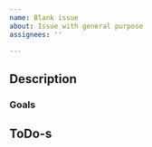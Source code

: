 ```yaml
---
name: Blank issue
about: Issue with general purpose
assignees: ''

---
```


## Description
<!-- Example: Current release process fully contains manual steps. Some of them are short and easy, some are not.-->

### Goals
<!-- For example, optimise topic above -->


## ToDo-s
<!-- 
- [ ] 1
- [ ] 2
- [ ] 3 
-->
